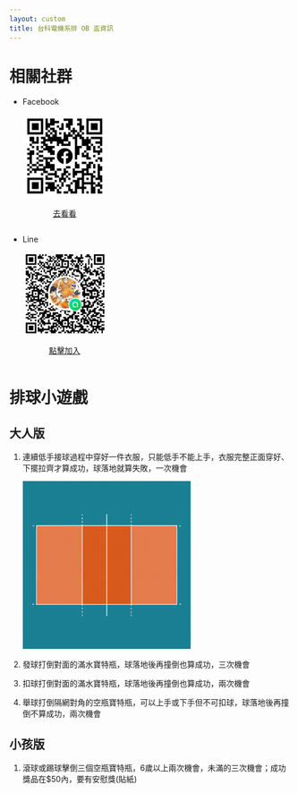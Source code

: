 ```yaml
---
layout: custom
title: 台科電機系排 OB 盃資訊
---
```

# 相關社群
* Facebook

    <div style="display: inline-block; text-align: center;">
        <img src="images/facebook_join_qrcode.jpg" alt="Facebook QR code" width="150">
        <p>
            <a href="https://www.facebook.com/groups/184726534871845/">去看看</a>
        </p>
    </div>


* Line

    <div style="display: inline-block; text-align: center;">
        <img src="images/line_join_qrcode.jpeg" alt="Line QR code" width="150">
        <p>
            <a href="https://line.me/ti/g2/-XnJE482hQ5AWfFBLYuysMKDS4m4TbOMbhJaFw?utm_source=invitation&utm_medium=link_copy&utm_campaign=default">點擊加入</a>
        </p>
    </div>

# 排球小遊戲
## 大人版
1. 連續低手接球過程中穿好一件衣服，只能低手不能上手，衣服完整正面穿好、下擺拉齊才算成功，球落地就算失敗，一次機會

    <img src="images/court.png" alt="參考圖片" width="300">

2. 發球打倒對面的滿水寶特瓶，球落地後再撞倒也算成功，三次機會
3. 扣球打倒對面的滿水寶特瓶，球落地後再撞倒也算成功，兩次機會
4. 舉球打倒隔網對角的空瓶寶特瓶，可以上手或下手但不可扣球，球落地後再撞倒不算成功，兩次機會

## 小孩版
1. 滾球或踢球擊倒三個空瓶寶特瓶，6歲以上兩次機會，未滿的三次機會；成功獎品在$50內，要有安慰獎(貼紙)
